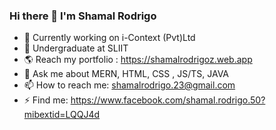 ### Hi there 👋 I'm Shamal Rodrigo

<!--
**IT21307980/IT21307980** is a ✨ _special_ ✨ repository because its `README.md` (this file) appears on your GitHub profile.-->


- 🔭 Currently working on i-Context (Pvt)Ltd
- 🌱 Undergraduate at SLIIT
- 🌎 Reach my portfolio : https://shamalrodrigoz.web.app
- 💬 Ask me about MERN, HTML, CSS , JS/TS, JAVA
- 📫 How to reach me: shamalrodrigo.23@gmail.com
- ⚡ Find me: https://www.facebook.com/shamal.rodrigo.50?mibextid=LQQJ4d

